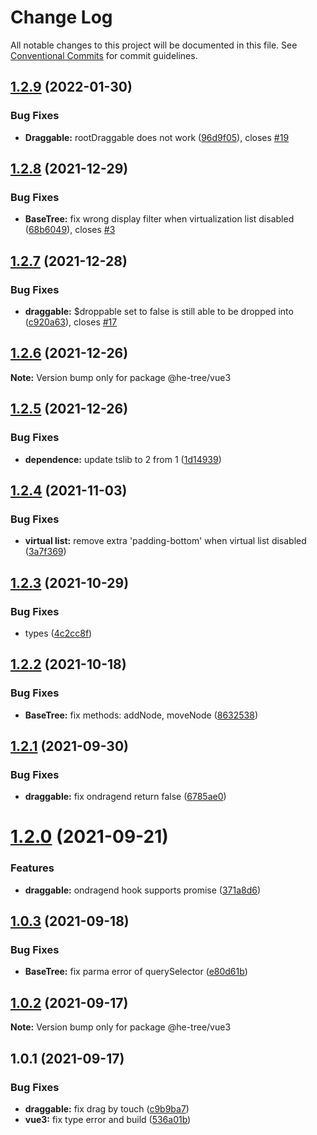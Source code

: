 # Change Log

All notable changes to this project will be documented in this file.
See [Conventional Commits](https://conventionalcommits.org) for commit guidelines.

## [1.2.9](https://github.com/phphe/he-tree/compare/@he-tree/vue3@1.2.8...@he-tree/vue3@1.2.9) (2022-01-30)


### Bug Fixes

* **Draggable:** rootDraggable does not work ([96d9f05](https://github.com/phphe/he-tree/commit/96d9f05154baabccaad6ecaed1743a295c90724c)), closes [#19](https://github.com/phphe/he-tree/issues/19)





## [1.2.8](https://github.com/phphe/he-tree/compare/@he-tree/vue3@1.2.7...@he-tree/vue3@1.2.8) (2021-12-29)


### Bug Fixes

* **BaseTree:** fix wrong display filter when virtualization list disabled ([68b6049](https://github.com/phphe/he-tree/commit/68b60491fd781e628dfdc6e730cbfaa4d1a2a086)), closes [#3](https://github.com/phphe/he-tree/issues/3)





## [1.2.7](https://github.com/phphe/he-tree/compare/@he-tree/vue3@1.2.6...@he-tree/vue3@1.2.7) (2021-12-28)


### Bug Fixes

* **draggable:** $droppable set to false is still able to be dropped into ([c920a63](https://github.com/phphe/he-tree/commit/c920a6319281453cb936831a8c61393f9ae5580d)), closes [#17](https://github.com/phphe/he-tree/issues/17)





## [1.2.6](https://github.com/phphe/he-tree/compare/@he-tree/vue3@1.2.5...@he-tree/vue3@1.2.6) (2021-12-26)

**Note:** Version bump only for package @he-tree/vue3





## [1.2.5](https://github.com/phphe/he-tree/compare/@he-tree/vue3@1.2.4...@he-tree/vue3@1.2.5) (2021-12-26)


### Bug Fixes

* **dependence:** update tslib to 2 from 1 ([1d14939](https://github.com/phphe/he-tree/commit/1d149390e76c16669791e9575889192af01d55a6))





## [1.2.4](https://github.com/phphe/he-tree/compare/@he-tree/vue3@1.2.3...@he-tree/vue3@1.2.4) (2021-11-03)


### Bug Fixes

* **virtual list:** remove extra 'padding-bottom' when virtual list disabled ([3a7f369](https://github.com/phphe/he-tree/commit/3a7f36950f7f8d042d4587588e9b611e8c7762ee))





## [1.2.3](https://github.com/phphe/he-tree/compare/@he-tree/vue3@1.2.2...@he-tree/vue3@1.2.3) (2021-10-29)


### Bug Fixes

* types ([4c2cc8f](https://github.com/phphe/he-tree/commit/4c2cc8f849ab4cdcddbba6b2961ec1b6815510fd))





## [1.2.2](https://github.com/phphe/he-tree/compare/@he-tree/vue3@1.2.1...@he-tree/vue3@1.2.2) (2021-10-18)


### Bug Fixes

* **BaseTree:** fix methods: addNode, moveNode ([8632538](https://github.com/phphe/he-tree/commit/86325385bf784654b0d6ebc51d64867010c0504a))





## [1.2.1](https://github.com/phphe/he-tree/compare/@he-tree/vue3@1.2.0...@he-tree/vue3@1.2.1) (2021-09-30)


### Bug Fixes

* **draggable:** fix ondragend return false ([6785ae0](https://github.com/phphe/he-tree/commit/6785ae0e431ca1e4cd20209e3ef1cbbc50e106c4))





# [1.2.0](https://github.com/phphe/he-tree/compare/@he-tree/vue3@1.0.3...@he-tree/vue3@1.2.0) (2021-09-21)


### Features

* **draggable:** ondragend hook supports promise ([371a8d6](https://github.com/phphe/he-tree/commit/371a8d6654ed55a91d90ed8ee447727e18909fd0))





## [1.0.3](https://github.com/phphe/he-tree/compare/@he-tree/vue3@1.0.2...@he-tree/vue3@1.0.3) (2021-09-18)


### Bug Fixes

* **BaseTree:** fix parma error of querySelector ([e80d61b](https://github.com/phphe/he-tree/commit/e80d61b79d62d247e034577af30222cd2d4e1a10))





## [1.0.2](https://github.com/phphe/he-tree/compare/@he-tree/vue3@1.0.1...@he-tree/vue3@1.0.2) (2021-09-17)

**Note:** Version bump only for package @he-tree/vue3





## 1.0.1 (2021-09-17)


### Bug Fixes

* **draggable:** fix drag by touch ([c9b9ba7](https://github.com/phphe/he-tree/commit/c9b9ba796d121207c28570dab9c6497c61a530ed))
* **vue3:** fix type error and build ([536a01b](https://github.com/phphe/he-tree/commit/536a01bca6c220def0c2e9f2b51242a35a84c353))
